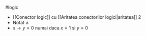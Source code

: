 #logic 
- [[Conector logic]] cu [[Aritatea conectorilor logici|aritatea]] 2
- Notat $\land$
- $x \rightarrow y = 0$ numai daca $x = 1$ si $y = 0$